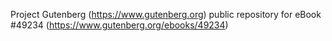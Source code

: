 Project Gutenberg (https://www.gutenberg.org) public repository for eBook #49234 (https://www.gutenberg.org/ebooks/49234)

